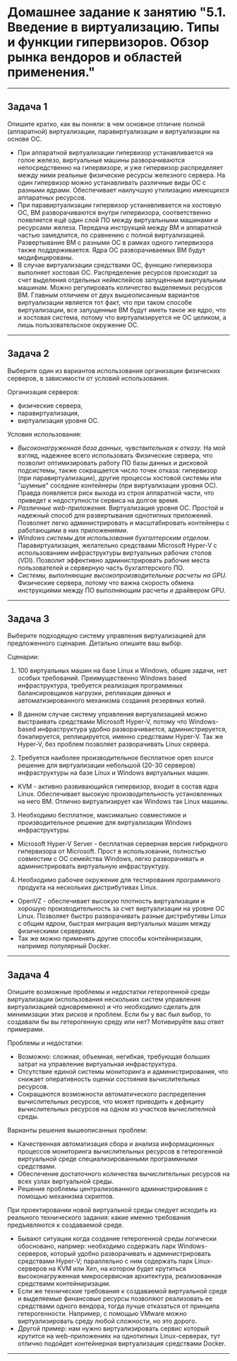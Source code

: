 
# Домашнее задание к занятию "5.1. Введение в виртуализацию. Типы и функции гипервизоров. Обзор рынка вендоров и областей применения."

---

## Задача 1

Опишите кратко, как вы поняли: в чем основное отличие полной (аппаратной) виртуализации, паравиртуализации и виртуализации на основе ОС.

- При аппаратной виртуализации гипервизор устанавливается на голое железо, виртуальные машины разворачиваются непосредственно на гипервизоре, и уже 
гипервизор распределяет между ними реальные физические ресурсы железного сервера. На один гипервизор можно устанавливать различные виды ОС 
с разными ядрами. Обеспечивает наилучшую утилизацию имеющихся аппаратных ресурсов.
- При паравиртуализации гипервизор устанавливается на хостовую ОС, ВМ разворачиваются внутри гипервизора, соответственно появляется ещё один 
слой ПО между виртуальными машинами и ресурсами железа. Передача инструкций между ВМ и аппаратной частью замедлится, по сравнению с полной 
виртуализацией. Развертывание ВМ с разными ОС в рамках одного гипервизора также поддерживается. Ядра ОС разворачиваемых ВМ будут модифицированы.
- В случае виртуализации средствами ОС, функцию гипервизора выполняет хостовая ОС. Распределение ресурсов происходит за счет выделения отдельных 
неймспейсов запущенным виртуальным машинам. Можно регулировать количество выделяемых ресурсов ВМ. Главным отличием от двух вышеописанным 
вариантов виртуализации является тот факт, что при таком способе виртуализации, все запущенные ВМ будут иметь такое же ядро, что и хостовая 
система, потому что виртуализируется не ОС целиком, а лишь пользовательское окружение ОС.

---

## Задача 2

Выберите один из вариантов использования организации физических серверов, в зависимости от условий использования.

Организация серверов:
- физические сервера,
- паравиртуализация,
- виртуализация уровня ОС.

Условия использования:
- *Высоконагруженная база данных, чувствительная к отказу.* На мой взгляд, надежнее всего использовать Физические сервера, что позволит 
оптимизировать работу ПО базы данных и дисковой подсистемы, также сокращается число точек отказа: гипервизор (при паравиртуализации), 
другие процессы хостовой системы или "шумные" соседние контейнеры (при виртуализации уровня ОС). Правда появляется риск выхода из строя 
аппаратной части, что приведет к недоступности сервиса на долгое время.
- *Различные web-приложения.* Виртуализация уровня ОС. Простой и надежный способ для развертывания однотипных приложений. Позволяет легко 
администрировать и масштабировать контейнеры с работающими в них приложениями.
- *Windows системы для использования бухгалтерским отделом.* Паравиртуализация, желательно средствами Microsoft Hyper-V с использованием
 инфраструктуры виртуальных рабочих столов (VDI). Позволит эффективно администрировать рабочие места пользователей и серверную часть 
 бухгалтерского ПО.
- *Системы, выполняющие высокопроизводительные расчеты на GPU.* Физические сервера, потому что важна скорость обмена инструкциями между ПО 
выполняющим расчеты и драйвером GPU.

---

## Задача 3

Выберите подходящую систему управления виртуализацией для предложенного сценария. Детально опишите ваш выбор.

Сценарии:

1. 100 виртуальных машин на базе Linux и Windows, общие задачи, нет особых требований. Преимущественно Windows based инфраструктура, 
требуется реализация программных балансировщиков нагрузки, репликации данных и автоматизированного механизма создания резервных копий.
- В данном случае систему управления виртуализацией можно выстраивать средствами Microsoft Hyper-V, потому что Windows-based 
инфраструктура удобно разворачивается, администрируется, бэкапируется, реплицируется, именно средствами Hyper-V. Так же Hyper-V, без 
проблем позволяет разворачивать Linux сервера.
2. Требуется наиболее производительное бесплатное open source решение для виртуализации небольшой (20-30 серверов) инфраструктуры на базе 
Linux и Windows виртуальных машин.
- KVM - активно развивающийся гипервизор, входит в состав ядра Linux. Обеспечивает высокую производительность установленных на него ВМ. Отлично
виртуализирует как Windows так Linux машины. 
3. Необходимо бесплатное, максимально совместимое и производительное решение для виртуализации Windows инфраструктуры.
- Microsoft Hyper-V Server - бесплатная серверная версия гибридного гипервизора от Microsoft. Прост в использовании, полностью совместим с ОС 
семейства Windows, легко разворачивать и администрировать виртуальную инфраструктуру.
4. Необходимо рабочее окружение для тестирования программного продукта на нескольких дистрибутивах Linux.
- OpenVZ - обеспечивает высокую плотность виртуализации и хорошую производительность за счет виртуализации на уровне ОС Linux. Позволяет быстро 
разворачивать разные дистрибутивы Linux с общим ядром, быстрая миграция виртуальных машин между физическими серверами.
- Так же можно применять другие способы контейниризации, например популярный Docker.

---

## Задача 4

Опишите возможные проблемы и недостатки гетерогенной среды виртуализации (использования нескольких систем управления виртуализацией одновременно) 
и что необходимо сделать для минимизации этих рисков и проблем. Если бы у вас был выбор, то создавали бы вы гетерогенную среду или нет? 
Мотивируйте ваш ответ примерами.

Проблемы и недостатки:
- Возможно: сложная, объемная, негибкая, требующая больших затрат на управление виртуальная инфраструктура.
- Отсутствие единой системы мониторинга и администрирования, что снижает оперативность оценки состояния вычислительных ресурсов.
- Сокращаются возможности автоматического распределения вычислительных ресурсов, что может приводить к дефициту вычислительных ресурсов 
на одном из участков вычислителной среды.

Варианты решения вышеописанных проблем:
- Качественная автоматизация сбора и анализа информационных процессов мониторинга вычислительных ресурсов в гетерогенной виртуальной среде 
специализированными программными средствами.
- Обеспечение достаточного количества вычислительных ресурсов на всех узлах виртуальной среды.
- Решение проблемы централизованного администрирования с помощью механизма скриптов.

При проектировании новой виртуальной среды следует исходить из реального технического задания: какие именно требования предъявляются к создаваемой среде.
- Бывают ситуации когда создание гетерогенной среды логически обосновано, напрмер: необходимо содержать парк Windows-серверов, который удобно 
разворачивать и администрировать средствами Hyper-V; параллельно с ним содержать парк Linux-серверов на KVM или Xen, на котором будет крутиться 
высоконагруженная микросервисная архитектура, реализованная средствами контейниризации.
- Если же технические требования к создаваемой виртуальной среде и выделяемые финансовые ресурсы позволяют реализовать ее средствами одного вендора, 
тогда лучше отказаться от принципа гетерогенности. Например, с помощью VMware можно виртуализировать среду любой сложности, но это дорого. 
- Другой пример: нам нужно виртуализировать сервис который крутится на web-приложениях на однотипных Linux-серверах, тут отлично подойдет 
контейнерная виртуализация средствами Docker.

---